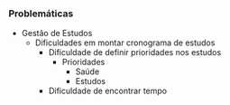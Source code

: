 ### Problemáticas
- Gestão de Estudos
	- Dificuldades em montar cronograma de estudos
		- Dificuldade de definir prioridades nos estudos
			- Prioridades
				- Saúde
				- Estudos
		- Dificuldade de encontrar tempo